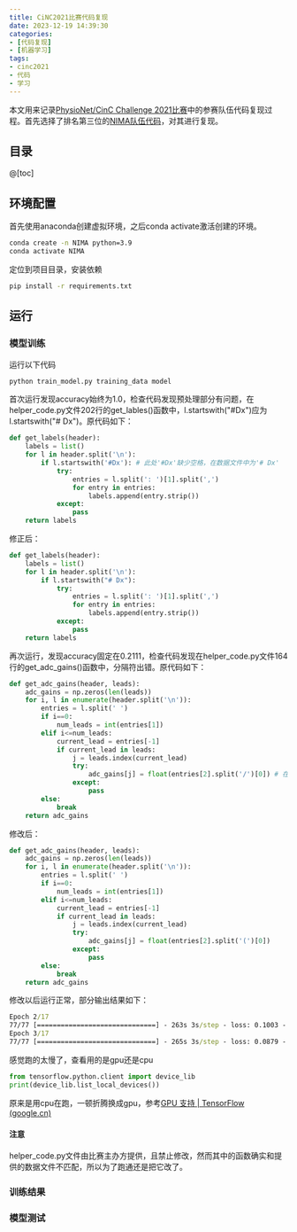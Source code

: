 ```yaml
---
title: CiNC2021比赛代码复现
date: 2023-12-19 14:39:30
categories:
- [代码复现]
- [机器学习]
tags:
- cinc2021
- 代码
- 学习
---
```


本文用来记录[PhysioNet/CinC Challenge 2021比赛](https://moody-challenge.physionet.org/2021/results/)中的参赛队伍代码复现过程。首先选择了排名第三位的[NIMA队伍代码](https://physionet.org/static/published-projects/challenge-2021/1.0.3/sources/NIMA.zip)，对其进行复现。

## 目录

@[toc]

## 环境配置

首先使用anaconda创建虚拟环境，之后conda activate激活创建的环境。

```cmd
conda create -n NIMA python=3.9
conda activate NIMA
```

定位到项目目录，安装依赖

```cmd
pip install -r requirements.txt
```

## 运行

### 模型训练

运行以下代码

```cmd
python train_model.py training_data model
```

首次运行发现accuracy始终为1.0，检查代码发现预处理部分有问题，在helper_code.py文件202行的get_lables()函数中，l.startswith("#Dx")应为l.startswith("# Dx")。原代码如下：

```python
def get_labels(header):
    labels = list()
    for l in header.split('\n'):
        if l.startswith('#Dx'): # 此处'#Dx'缺少空格，在数据文件中为'# Dx'
            try:
                entries = l.split(': ')[1].split(',')
                for entry in entries:
                    labels.append(entry.strip())
            except:
                pass
    return labels
```

修正后：

``` py
def get_labels(header):
    labels = list()
    for l in header.split('\n'):
        if l.startswith("# Dx"):
            try:
                entries = l.split(': ')[1].split(',')
                for entry in entries:
                    labels.append(entry.strip())
            except:
                pass
    return labels
```

再次运行，发现accuracy固定在0.2111，检查代码发现在helper_code.py文件164行的get_adc_gains()函数中，分隔符出错。原代码如下：

```py
def get_adc_gains(header, leads):
    adc_gains = np.zeros(len(leads))
    for i, l in enumerate(header.split('\n')):
        entries = l.split(' ')
        if i==0:
            num_leads = int(entries[1])
        elif i<=num_leads:
            current_lead = entries[-1]
            if current_lead in leads:
                j = leads.index(current_lead)
                try:
                    adc_gains[j] = float(entries[2].split('/')[0]) # 在数据文件中此处数据格式为'1000.0(0)/mV',需要取'/'前的float数据，但(0)导致读取出错，故将分隔符改为'('
                except:
                    pass
        else:
            break
    return adc_gains
```

修改后：

```py
def get_adc_gains(header, leads):
    adc_gains = np.zeros(len(leads))
    for i, l in enumerate(header.split('\n')):
        entries = l.split(' ')
        if i==0:
            num_leads = int(entries[1])
        elif i<=num_leads:
            current_lead = entries[-1]
            if current_lead in leads:
                j = leads.index(current_lead)
                try:
                    adc_gains[j] = float(entries[2].split('(')[0])
                except:
                    pass
        else:
            break
    return adc_gains
```

修改以后运行正常，部分输出结果如下：

```cmd
Epoch 2/17
77/77 [==============================] - 263s 3s/step - loss: 0.1003 - accuracy: 0.7224 - AUROC: 0.5515 - AUPRC: 0.1923
Epoch 3/17
77/77 [==============================] - 265s 3s/step - loss: 0.0879 - accuracy: 0.7509 - AUROC: 0.5756 - AUPRC: 0.2163
```

感觉跑的太慢了，查看用的是gpu还是cpu

```py
from tensorflow.python.client import device_lib
print(device_lib.list_local_devices())
```

原来是用cpu在跑，一顿折腾换成gpu，参考[GPU 支持  | TensorFlow (google.cn)](https://tensorflow.google.cn/install/gpu?hl=zh-cn)



#### 注意

helper_code.py文件由比赛主办方提供，且禁止修改，然而其中的函数确实和提供的数据文件不匹配，所以为了跑通还是把它改了。

### 训练结果



### 模型测试

